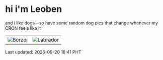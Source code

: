 # hi i'm Leoben

and i like dogs—so have some random dog pics that change whenever my CRON feels like it

|  |  |
|--------|----------|
| ![Borzoi](https://random-dog-vercel.vercel.app/api/random-borzoi?v=1758364907) | ![Labrador](https://random-dog-vercel.vercel.app/api/random-labrador?v=1758364907) |

Last updated: 2025-09-20 18:41 PHT
